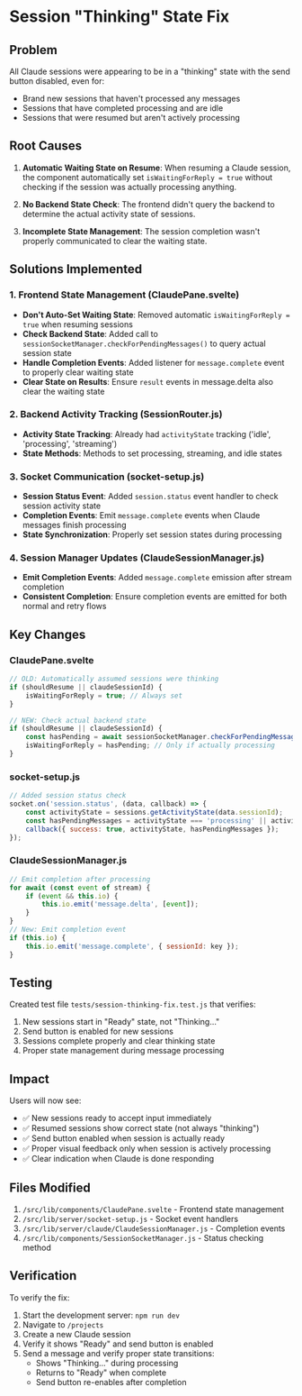 # Session "Thinking" State Fix

## Problem

All Claude sessions were appearing to be in a "thinking" state with the send button disabled, even for:

- Brand new sessions that haven't processed any messages
- Sessions that have completed processing and are idle
- Sessions that were resumed but aren't actively processing

## Root Causes

1. **Automatic Waiting State on Resume**: When resuming a Claude session, the component automatically set `isWaitingForReply = true` without checking if the session was actually processing anything.

2. **No Backend State Check**: The frontend didn't query the backend to determine the actual activity state of sessions.

3. **Incomplete State Management**: The session completion wasn't properly communicated to clear the waiting state.

## Solutions Implemented

### 1. Frontend State Management (ClaudePane.svelte)

- **Don't Auto-Set Waiting State**: Removed automatic `isWaitingForReply = true` when resuming sessions
- **Check Backend State**: Added call to `sessionSocketManager.checkForPendingMessages()` to query actual session state
- **Handle Completion Events**: Added listener for `message.complete` event to properly clear waiting state
- **Clear State on Results**: Ensure `result` events in message.delta also clear the waiting state

### 2. Backend Activity Tracking (SessionRouter.js)

- **Activity State Tracking**: Already had `activityState` tracking ('idle', 'processing', 'streaming')
- **State Methods**: Methods to set processing, streaming, and idle states

### 3. Socket Communication (socket-setup.js)

- **Session Status Event**: Added `session.status` event handler to check session activity state
- **Completion Events**: Emit `message.complete` events when Claude messages finish processing
- **State Synchronization**: Properly set session states during processing

### 4. Session Manager Updates (ClaudeSessionManager.js)

- **Emit Completion Events**: Added `message.complete` emission after stream completion
- **Consistent Completion**: Ensure completion events are emitted for both normal and retry flows

## Key Changes

### ClaudePane.svelte

```javascript
// OLD: Automatically assumed sessions were thinking
if (shouldResume || claudeSessionId) {
	isWaitingForReply = true; // Always set
}

// NEW: Check actual backend state
if (shouldResume || claudeSessionId) {
	const hasPending = await sessionSocketManager.checkForPendingMessages(effectiveSessionId);
	isWaitingForReply = hasPending; // Only if actually processing
}
```

### socket-setup.js

```javascript
// Added session status check
socket.on('session.status', (data, callback) => {
	const activityState = sessions.getActivityState(data.sessionId);
	const hasPendingMessages = activityState === 'processing' || activityState === 'streaming';
	callback({ success: true, activityState, hasPendingMessages });
});
```

### ClaudeSessionManager.js

```javascript
// Emit completion after processing
for await (const event of stream) {
	if (event && this.io) {
		this.io.emit('message.delta', [event]);
	}
}
// New: Emit completion event
if (this.io) {
	this.io.emit('message.complete', { sessionId: key });
}
```

## Testing

Created test file `tests/session-thinking-fix.test.js` that verifies:

1. New sessions start in "Ready" state, not "Thinking..."
2. Send button is enabled for new sessions
3. Sessions complete properly and clear thinking state
4. Proper state management during message processing

## Impact

Users will now see:

- ✅ New sessions ready to accept input immediately
- ✅ Resumed sessions show correct state (not always "thinking")
- ✅ Send button enabled when session is actually ready
- ✅ Proper visual feedback only when session is actively processing
- ✅ Clear indication when Claude is done responding

## Files Modified

1. `/src/lib/components/ClaudePane.svelte` - Frontend state management
2. `/src/lib/server/socket-setup.js` - Socket event handlers
3. `/src/lib/server/claude/ClaudeSessionManager.js` - Completion events
4. `/src/lib/components/SessionSocketManager.js` - Status checking method

## Verification

To verify the fix:

1. Start the development server: `npm run dev`
2. Navigate to `/projects`
3. Create a new Claude session
4. Verify it shows "Ready" and send button is enabled
5. Send a message and verify proper state transitions:
   - Shows "Thinking..." during processing
   - Returns to "Ready" when complete
   - Send button re-enables after completion
